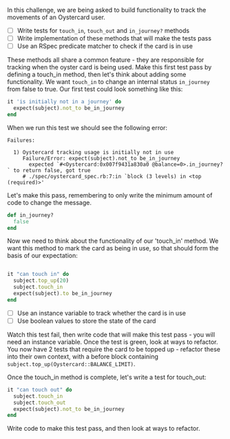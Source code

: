 In this challenge, we are being asked to build functionality to track the movements of an Oystercard user.

- [ ] Write tests for `touch_in`, `touch_out` and `in_journey?` methods
- [ ] Write implementation of these methods that will make the tests pass
- [ ] Use an RSpec predicate matcher to check if the card is in use

These methods all share a common feature - they are responsible for tracking when the oyster card is being used. Make this first test pass by defining a touch_in method, then let's think about adding some functionality. We want `touch_in` to change an internal status `in_journey` from false to true. Our first test could look something like this:

```ruby
it 'is initially not in a journey' do
  expect(subject).not_to be_in_journey
end
```

When we run this test we should see the following error:
```
Failures:

  1) Oystercard tracking usage is initially not in use
     Failure/Error: expect(subject).not_to be_in_journey
       expected `#<Oystercard:0x007f9431a830a0 @balance=0>.in_journey?` to return false, got true
     # ./spec/oystercard_spec.rb:7:in `block (3 levels) in <top (required)>'

```
Let's make this pass, remembering to only write the minimum amount of code to change the message.
```ruby
def in_journey?
  false
end
```
Now we need to think about the functionality of our 'touch_in' method. We want this method to mark the card as being in use, so that should form the basis of our expectation:

```ruby

it "can touch in" do
  subject.top_up(20)
  subject.touch_in
  expect(subject).to be_in_journey
end
```

- [ ] Use an instance variable to track whether the card is in use
- [ ] Use boolean values to store the state of the card

Watch this test fail, then write code that will make this test pass - you will need an instance variable. Once the test is green, look at ways to refactor. You now have 2 tests that require the card to be topped up - refactor these into their own context, with a before block containing `subject.top_up(Oystercard::BALANCE_LIMIT)`.

Once the touch_in method is complete, let's write a test for touch_out:

```ruby
it "can touch out" do
  subject.touch_in
  subject.touch_out
  expect(subject).not_to be_in_journey
end
```

Write code to make this test pass, and then look at ways to refactor.
